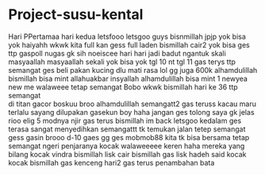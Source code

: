 # Project-susu-kental
Hari PPertamaa
hari kedua letsfooo
letsgoo guys
bisnmillah jpjp
yok bisa yok
haiyahh wkwk
kita full kan gess
full laden
bismillah cair2
yok bisa ges
ttp gaspoll
nugas gk sih
noeiscee
hari hari jadi badut
ngantuk skali
masyaallah
masyaallah sekali
yok bisa yok
tgl 10 nt 
tgl 11 gas terys
ttp semangat ges 
beli pakan kucing dlu 
mati rasa lol
gg juga 600k
alhamdulillah
bismillah bisa mint
allahuakbar
insyallah
alhamdulillah bisa mint 1
newyea new me
walaweee
tetap semangat
Bobo wkwk
bismillah
hari ke 36 ttp semangat  
di titan
gacor boskuu
broo alhamdulillah
semangatt2
gas teruss
kacau maru
terlalu sayang dilupakan
gasekun boy haha
jangan ges tolong saya
gk jelas rioo
elig 5 modnya njir
gas terus bismillah
im back letsgoo
kedalam ges
terasa sangat menyedihkan
semangattt
tk temukan jalan
tetep semangat gess
gasin brooo
d-10 gaes
gg ges
mobmob88
kita tk bisa bersama
tetap semangat
ngeri penjaranya kocak
walaweeeee
keren haha
mereka yang bilang
kocak vindra
bismillah lisk cair
bismillah gas lisk
hadeh said kocak kocak
bismillah 
gas kenceng
hari2 gas terus
penambahan bata
